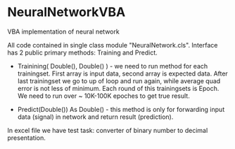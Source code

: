 # NeuralNetworkVBA
VBA implementation of neural network

All code contained in single class module "NeuralNetwork.cls".
Interface has 2 public primary methods: Training and Predict.

* Trainining( Double(), Double() ) - we need to run method for each trainingset. First array is input data, second array is expected data. After last trainingset we go to up of loop and run again, while average quad error is not less of minimum. Each round of this trainingsets is Epoch. We need to run over ~ 10K-100K epoches to get true result.

* Predict(Double()) As Double() - this method is only for forwarding input data (signal) in network and return result (prediction).

In excel file we have test task: converter of binary number to decimal presentation.
